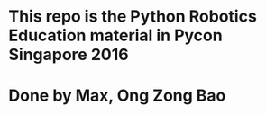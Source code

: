 # This repo is the Python Robotics Education material in Pycon Singapore 2016
# Done by Max, Ong Zong Bao
